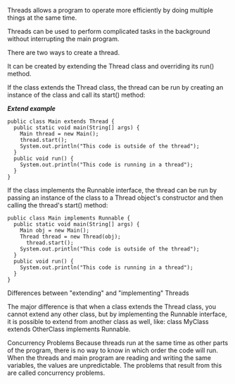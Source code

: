 Threads allows a program to operate more efficiently by doing multiple things at the same time.

Threads can be used to perform complicated tasks in the background without interrupting the main program.

There are two ways to create a thread.

It can be created by extending the Thread class and overriding its run() method.

If the class extends the Thread class, the thread can be run by creating an instance of the class and call its start() method:

***Extend example***

    public class Main extends Thread {
      public static void main(String[] args) {
        Main thread = new Main();
        thread.start();
        System.out.println("This code is outside of the thread");
      }
      public void run() {
        System.out.println("This code is running in a thread");
      }
    }
    
If the class implements the Runnable interface, the thread can be run by passing an instance of 
the class to a Thread object's constructor and then calling the thread's start() method:

    public class Main implements Runnable {
      public static void main(String[] args) {
        Main obj = new Main();
        Thread thread = new Thread(obj);
          thread.start();
        System.out.println("This code is outside of the thread");
      }
      public void run() {
        System.out.println("This code is running in a thread");
      }   
    }
    
 Differences between "extending" and "implementing" Threads

The major difference is that when a class extends the Thread class, you cannot extend any other class, 
but by implementing the Runnable interface, it is possible to extend from another class as well, like: 
class MyClass extends OtherClass implements Runnable.

Concurrency Problems
Because threads run at the same time as other parts of the program, there is no way to know in which order 
the code will run. When the threads and main program are reading and writing the same variables, the values are unpredictable. 
The problems that result from this are called concurrency problems.
